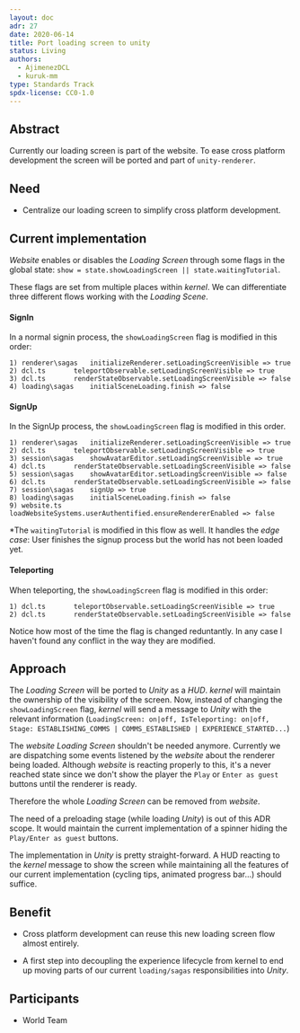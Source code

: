 ```yaml
---
layout: doc
adr: 27
date: 2020-06-14
title: Port loading screen to unity
status: Living
authors:
  - AjimenezDCL
  - kuruk-mm
type: Standards Track
spdx-license: CC0-1.0
---
```


## Abstract

Currently our loading screen is part of the website. To ease cross platform development the screen will be ported and
part of `unity-renderer`.

## Need

- Centralize our loading screen to simplify cross platform development.

## Current implementation

_Website_ enables or disables the _Loading Screen_ through some flags in the global state: `show = state.showLoadingScreen || state.waitingTutorial`.

These flags are set from multiple places within _kernel_. We can differentiate three different flows working with the _Loading Scene_.

#### SignIn

In a normal signin process, the `showLoadingScreen` flag is modified in this order:

```
1) renderer\sagas	initializeRenderer.setLoadingScreenVisible => true
2) dcl.ts		teleportObservable.setLoadingScreenVisible => true
3) dcl.ts		renderStateObservable.setLoadingScreenVisible => false
4) loading\sagas	initialSceneLoading.finish => false
```

#### SignUp

In the SignUp process, the `showLoadingScreen` flag is modified in this order.

```
1) renderer\sagas	initializeRenderer.setLoadingScreenVisible => true
2) dcl.ts		teleportObservable.setLoadingScreenVisible => true
3) session\sagas	showAvatarEditor.setLoadingScreenVisible => true
4) dcl.ts		renderStateObservable.setLoadingScreenVisible => false
5) session\sagas	showAvatarEditor.setLoadingScreenVisible => false
6) dcl.ts		renderStateObservable.setLoadingScreenVisible => false
7) session\sagas	signUp => true
8) loading\sagas	initialSceneLoading.finish => false
9) website.ts		loadWebsiteSystems.userAuthentified.ensureRendererEnabled => false
```

\*The `waitingTutorial` is modified in this flow as well. It handles the _edge case_: User finishes the signup process but the world has not been loaded yet.

#### Teleporting

When teleporting, the `showLoadingScreen` flag is modified in this order:

```
1) dcl.ts		teleportObservable.setLoadingScreenVisible => true
2) dcl.ts		renderStateObservable.setLoadingScreenVisible => false
```

Notice how most of the time the flag is changed reduntantly. In any case I haven't found any conflict in the way they are modified.

## Approach

The _Loading Screen_ will be ported to _Unity_ as a _HUD_. _kernel_ will maintain the ownership of the visibility of the screen. Now, instead of changing the `showLoadingScreen` flag, _kernel_ will send a message to _Unity_ with the relevant information (`LoadingScreen: on|off, IsTeleporting: on|off, Stage: ESTABLISHING_COMMS | COMMS_ESTABLISHED | EXPERIENCE_STARTED...`)

The _website_ _Loading Screen_ shouldn't be needed anymore. Currently we are dispatching some events listened by the _website_ about the renderer being loaded. Although _website_ is reacting properly to this, it's a never reached state since we don't show the player the `Play` or `Enter as guest` buttons until the renderer is ready.

Therefore the whole _Loading Screen_ can be removed from _website_.

The need of a preloading stage (while loading _Unity_) is out of this ADR scope. It would maintain the current implementation of a spinner hiding the `Play/Enter as guest` buttons.

The implementation in _Unity_ is pretty straight-forward. A HUD reacting to the _kernel_ message to show the screen while maintaining all the features of our current implementation (cycling tips, animated progress bar...) should suffice.

## Benefit

- Cross platform development can reuse this new loading screen flow almost entirely.

- A first step into decoupling the experience lifecycle from kernel to end up moving parts of our current `loading/sagas` responsibilities into _Unity_.

## Participants

- World Team
